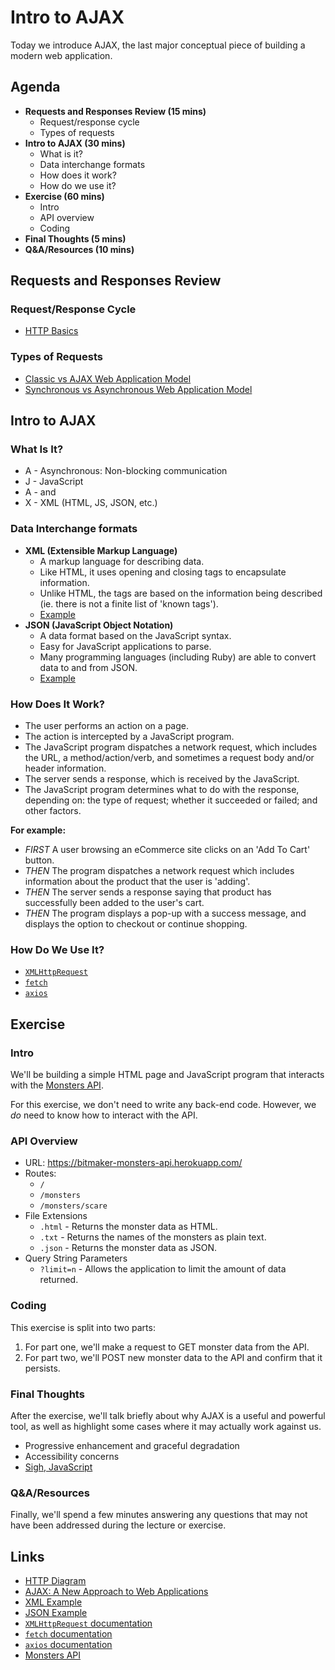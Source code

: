 # Intro to AJAX

Today we introduce AJAX, the last major conceptual piece of building a modern web application.

## Agenda

* **Requests and Responses Review (15 mins)**
    * Request/response cycle
    * Types of requests
* **Intro to AJAX (30 mins)**
    * What is it?
    * Data interchange formats
    * How does it work?
    * How do we use it?
* **Exercise (60 mins)**
    * Intro
    * API overview
    * Coding
* **Final Thoughts (5 mins)**
* **Q&A/Resources (10 mins)**

## Requests and Responses Review

### Request/Response Cycle

* [HTTP Basics](http://wiki.hashphp.org/images/6/67/HTTP_Model.jpg)

### Types of Requests

* [Classic vs AJAX Web Application Model](http://adaptivepath.org/uploads/archive/images/publications/essays/ajax-fig1.png)
* [Synchronous vs Asynchronous Web Application Model](http://adaptivepath.org/uploads/archive/images/publications/essays/ajax-fig2.png)

## Intro to AJAX

### What Is It?

* A - Asynchronous: Non-blocking communication
* J - JavaScript
* A - and
* X - XML (HTML, JS, JSON, etc.)

### Data Interchange formats

* **XML (Extensible Markup Language)**
    * A markup language for describing data.
    * Like HTML, it uses opening and closing tags to encapsulate information.
    * Unlike HTML, the tags are based on the information being described (ie. there is not a finite list of 'known tags').
    * [Example](https://www.w3schools.com/xml/plant_catalog.xml)
* **JSON (JavaScript Object Notation)**
    * A data format based on the JavaScript syntax.
    * Easy for JavaScript applications to parse.
    * Many programming languages (including Ruby) are able to convert data to and from JSON.
    * [Example](http://json.org/example.html)

### How Does It Work?

* The user performs an action on a page.
* The action is intercepted by a JavaScript program.
* The JavaScript program dispatches a network request, which includes the URL, a method/action/verb, and sometimes a request body and/or header information.
* The server sends a response, which is received by the JavaScript.
* The JavaScript program determines what to do with the response, depending on: the type of request; whether it succeeded or failed; and other factors.

**For example:**
* *FIRST* A user browsing an eCommerce site clicks on an 'Add To Cart' button.
* *THEN* The program dispatches a network request which includes information about the product that the user is 'adding'.
* *THEN* The server sends a response saying that product has successfully been added to the user's cart.
* *THEN* The program displays a pop-up with a success message, and displays the option to checkout or continue shopping.

### How Do We Use It?

* [`XMLHttpRequest`](https://developer.mozilla.org/en-US/docs/Web/API/XMLHttpRequest)
* [`fetch`](https://developer.mozilla.org/en-US/docs/Web/API/Fetch_API)
* [`axios`](https://github.com/axios/axios)

## Exercise

### Intro

We'll be building a simple HTML page and JavaScript program that interacts with the [Monsters API](https://bitmaker-monsters-api.herokuapp.com/).

For this exercise, we don't need to write any back-end code. However, we *do* need to know how to interact with the API.

### API Overview

* URL: https://bitmaker-monsters-api.herokuapp.com/
* Routes:
    * `/`
    * `/monsters`
    * `/monsters/scare`
* File Extensions
    * `.html` - Returns the monster data as HTML.
    * `.txt` - Returns the names of the monsters as plain text.
    * `.json` - Returns the monster data as JSON.
* Query String Parameters
    * `?limit=n` - Allows the application to limit the amount of data returned.

### Coding

This exercise is split into two parts:

1. For part one, we'll make a request to GET monster data from the API.
2. For part two, we'll POST new monster data to the API and confirm that it persists.

### Final Thoughts

After the exercise, we'll talk briefly about why AJAX is a useful and powerful tool, as well as highlight some cases where it may actually work against us.

* Progressive enhancement and graceful degradation
* Accessibility concerns
* [Sigh, JavaScript](http://sighjavascript.tumblr.com)

### Q&A/Resources

Finally, we'll spend a few minutes answering any questions that may not have been addressed during the lecture or exercise.

## Links

* [HTTP Diagram](http://wiki.hashphp.org/images/6/67/HTTP_Model.jpg)
* [AJAX: A New Approach to Web Applications](http://adaptivepath.org/ideas/ajax-new-approach-web-applications/)
* [XML Example](https://www.w3schools.com/xml/plant_catalog.xml)
* [JSON Example](http://json.org/example.html)
* [`XMLHttpRequest` documentation](https://developer.mozilla.org/en-US/docs/Web/API/XMLHttpRequest)
* [`fetch` documentation](https://developer.mozilla.org/en-US/docs/Web/API/Fetch_API)
* [`axios` documentation](https://github.com/axios/axios)
* [Monsters API](https://bitmaker-monsters-api.herokuapp.com/)
